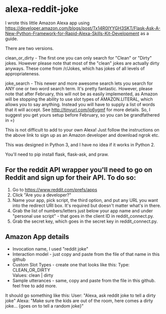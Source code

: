 # alexa-reddit-joke

I wrote this little Amazon Alexa app using https://developer.amazon.com/blogs/post/Tx14R0IYYGH3SKT/Flask-Ask-A-New-Python-Framework-for-Rapid-Alexa-Skills-Kit-Development as a guide.

There are two versions. 

clean_or_dirty - The first one you can only search for "Clean" or "Dirty" jokes. However please note
that most of the "clean" jokes are actually dirty anyways. These come from /r/Jokes, which has jokes of all levels of appropriateness.

joke_search - This newer and more awesome search lets you search for ANY one or two word search term. It's pretty fantastic. However, please note that after February, this will not be as easily implemented, as Amazon will be stopping the ability to use slot types of AMAZON.LITERAL, which allows you to say anything. Instead you will have to supply a list of words that it will accept. See http://tinyurl.com/jo6ygmf for more details. So, I suggest you get yours setup before February, so you can be grandfathered in =)

This is not difficult to add to your own Alexa! Just follow the instructions on the above link to sign up as an Amazon developer and 
download ngrok etc.

This was designed in Python 3, and I have no idea if it works in Python 2.

You'll need to pip install flask, flask-ask, and praw. 

## For the reddit API wrapper you'll need to go on Reddit and sign up for their API.  To do so:

1. Go to https://www.reddit.com/prefs/apps
2. Click "Are you a developer?"
3. Name your app, pick script, the third option, and put any URL you want into the redirect URI box. It's required but doesn't matter what's in there.
4. Grab the list of numbers/letters just below your app name and under "personal use script" - that goes in the client ID in reddit_connect.py.
5. Grab the secret key, which goes in the secret key in reddit_connect.py.

## Amazon App details

* Invocation name, I used "reddit joke"
* Interaction model - just copy and paste from the file of that name in this github
* Custom Slot Types - create one that looks like this: 
  Type: CLEAN_OR_DIRTY	
  Values: clean | dirty
* Sample utterances - same, copy and paste from the file in this github. feel free to add more.


It should go something like this:
User: "Alexa, ask reddit joke to tell a dirty joke"
Alexa: "Make sure the kids are out of the room, here comes a dirty joke... {goes on to tell a random joke}"

